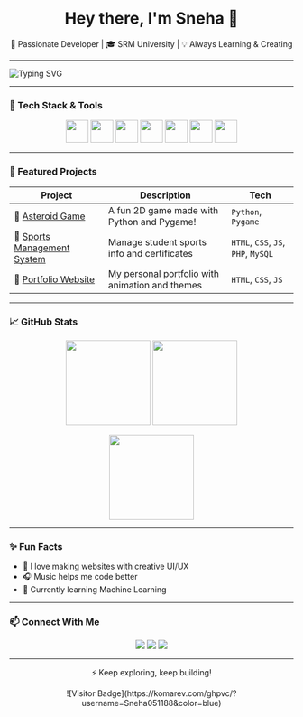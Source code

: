 <h1 align="center">Hey there, I'm Sneha 👋</h1>
<p align="center">
  🌟 Passionate Developer | 🎓 SRM University | 💡 Always Learning & Creating
</p>

---

<img src="https://readme-typing-svg.demolab.com?font=Fira+Code&pause=1000&center=true&width=435&lines=💻+Frontend+%2B+Backend+Web+Developer;🎮+Game+Dev+Enthusiast;📚+Tech+Learner+for+Life!" alt="Typing SVG" align="center"/>

---

### 🔧 Tech Stack & Tools
<p align="center">
  <img src="https://cdn.jsdelivr.net/gh/devicons/devicon/icons/html5/html5-original.svg" width="40" />
  <img src="https://cdn.jsdelivr.net/gh/devicons/devicon/icons/css3/css3-original.svg" width="40" />
  <img src="https://cdn.jsdelivr.net/gh/devicons/devicon/icons/javascript/javascript-original.svg" width="40" />
  <img src="https://cdn.jsdelivr.net/gh/devicons/devicon/icons/python/python-original.svg" width="40" />
  <img src="https://cdn.jsdelivr.net/gh/devicons/devicon/icons/mysql/mysql-original.svg" width="40" />
  <img src="https://cdn.jsdelivr.net/gh/devicons/devicon/icons/react/react-original.svg" width="40" />
  <img src="https://cdn.jsdelivr.net/gh/devicons/devicon/icons/git/git-original.svg" width="40" />
</p>

---

### 🚀 Featured Projects

| Project | Description | Tech |
|--------|-------------|------|
| 🔗 [Asteroid Game](https://github.com/Sneha051188/asteroid-game) | A fun 2D game made with Python and Pygame! | `Python`, `Pygame` |
| 🔗 [Sports Management System](https://github.com/Sneha051188/sports-system) | Manage student sports info and certificates | `HTML`, `CSS`, `JS`, `PHP`, `MySQL` |
| 🔗 [Portfolio Website](https://github.com/Sneha051188/portfolio) | My personal portfolio with animation and themes | `HTML`, `CSS`, `JS` |

---

### 📈 GitHub Stats

<p align="center">
  <img src="https://github-readme-stats.vercel.app/api?username=Sneha051188&show_icons=true&theme=tokyonight" height="150"/>
  <img src="https://github-readme-streak-stats.herokuapp.com/?user=Sneha051188&theme=tokyonight" height="150"/>
</p>

<p align="center">
  <img src="https://github-readme-stats.vercel.app/api/top-langs/?username=Sneha051188&layout=compact&theme=tokyonight" height="150"/>
</p>

---

### ✨ Fun Facts
- 🎨 I love making websites with creative UI/UX
- 🎧 Music helps me code better
- 🌱 Currently learning Machine Learning

---

### 📫 Connect With Me

<p align="center">
  <a href="mailto:snehakumari0188@gmail.com"><img src="https://img.shields.io/badge/-Email-%23333?style=for-the-badge&logo=gmail&logoColor=white"/></a>
  <a href="https://www.linkedin.com/in/sneha-kumari-04b237342/"><img src="https://img.shields.io/badge/-LinkedIn-blue?style=for-the-badge&logo=linkedin"/></a>
  <a href="https://snehaportfolio-three.vercel.app"><img src="https://img.shields.io/badge/-Portfolio-black?style=for-the-badge&logo=google-chrome"/></a>
</p>

---

<p align="center">⚡️ Keep exploring, keep building!</p>

<p align="center">
  ![Visitor Badge](https://komarev.com/ghpvc/?username=Sneha051188&color=blue)
</p>
